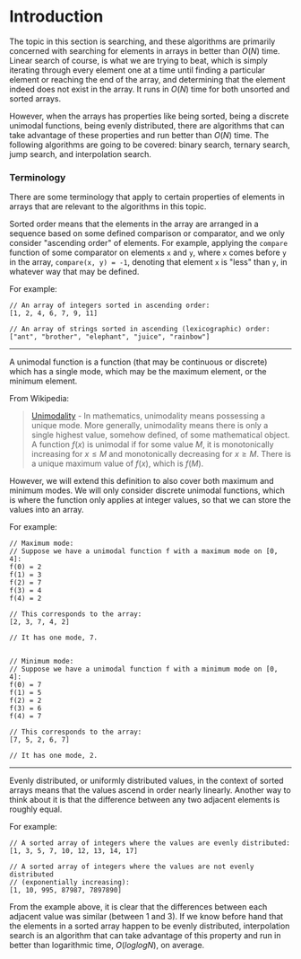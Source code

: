 # Introduction

The topic in this section is searching, and these algorithms are primarily concerned with searching 
for elements in arrays in better than $O(N)$ time. Linear search of course, is what we are trying to beat, 
which is simply iterating through every element one at a time until finding a particular element or 
reaching the end of the array, and determining that the element indeed does not exist in the array. 
It runs in $O(N)$ time for both unsorted and sorted arrays. 

However, when the arrays has properties like being sorted, being a discrete unimodal functions, 
being evenly distributed, there are algorithms that can take advantage of these properties and run 
better than $O(N)$ time. The following algorithms are going to be covered: binary search, ternary 
search, jump search, and interpolation search.

### Terminology

There are some terminology that apply to certain properties of elements in arrays that are relevant 
to the algorithms in this topic.

Sorted order means that the elements in the array are arranged in a sequence based on some defined 
comparison or comparator, and we only consider "ascending order" of elements. For example, applying 
the `compare` function of some comparator on elements `x` and `y`, where `x` comes before `y` in the 
array, `compare(x, y) = -1`, denoting that element `x` is "less" than `y`, in whatever way that may 
be defined. 

For example:

```
// An array of integers sorted in ascending order:
[1, 2, 4, 6, 7, 9, 11]

// An array of strings sorted in ascending (lexicographic) order:
["ant", "brother", "elephant", "juice", "rainbow"]
```

---

A unimodal function is a function (that may be continuous or discrete) which has a single mode, 
which may be the maximum element, or the minimum element.

From Wikipedia:

> [Unimodality](https://en.wikipedia.org/wiki/Unimodality) - In mathematics, unimodality means 
possessing a unique mode. More generally, unimodality means there is only a single highest value, 
somehow defined, of some mathematical object. A function $f(x)$ is unimodal if for some value $M$, 
it is monotonically increasing for $x \leq M$ and monotonically decreasing for $x \geq M$. There is 
a unique maximum value of $f(x)$, which is $f(M)$. 

However, we will extend this definition to also cover both maximum and minimum modes. We will only 
consider discrete unimodal functions, which is where the function only applies at integer values, so 
that we can store the values into an array.

For example:

```
// Maximum mode:
// Suppose we have a unimodal function f with a maximum mode on [0, 4]:
f(0) = 2
f(1) = 3
f(2) = 7
f(3) = 4
f(4) = 2 

// This corresponds to the array:
[2, 3, 7, 4, 2]

// It has one mode, 7.


// Minimum mode:
// Suppose we have a unimodal function f with a minimum mode on [0, 4]:
f(0) = 7
f(1) = 5
f(2) = 2
f(3) = 6
f(4) = 7 

// This corresponds to the array:
[7, 5, 2, 6, 7]

// It has one mode, 2.
```

---

Evenly distributed, or uniformly distributed values, in the context of sorted arrays means that the 
values ascend in order nearly linearly. Another way to think about it is that the difference between
any two adjacent elements is roughly equal.

For example:

```
// A sorted array of integers where the values are evenly distributed:
[1, 3, 5, 7, 10, 12, 13, 14, 17]

// A sorted array of integers where the values are not evenly distributed 
// (exponentially increasing):
[1, 10, 995, 87987, 7897890]
```

From the example above, it is clear that the differences between each adjacent value was similar 
(between 1 and 3). If we know before hand that the elements in a sorted array happen to be evenly 
distributed, interpolation search is an algorithm that can take advantage of this property and run 
in better than logarithmic time, $O(loglogN)$, on average.
